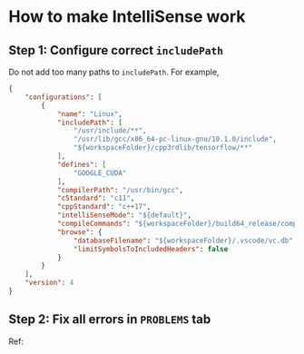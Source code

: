 # How to make IntelliSense work
## Step 1: Configure correct `includePath`
Do not add too many paths to `includePath`.
For example,
```JSON
{
    "configurations": [
        {
            "name": "Linux",
            "includePath": [
                "/usr/include/**",
                "/usr/lib/gcc/x86_64-pc-linux-gnu/10.1.0/include",
                "${workspaceFolder}/cpp3rdlib/tensorflow/**"
            ],
            "defines": [
                "GOOGLE_CUDA"
            ],
            "compilerPath": "/usr/bin/gcc",
            "cStandard": "c11",
            "cppStandard": "c++17",
            "intelliSenseMode": "${default}",
            "compileCommands": "${workspaceFolder}/build64_release/compile_commands.json",
            "browse": {
                "databaseFilename": "${workspaceFolder}/.vscode/vc.db",
                "limitSymbolsToIncludedHeaders": false
            }
        }
    ],
    "version": 4
}
```

## Step 2: Fix all errors in `PROBLEMS` tab
Ref: 